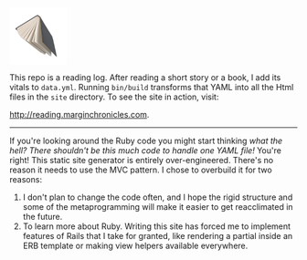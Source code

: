 <img align="center" width="100" height="100" src="./images/flying_book.png">

This repo is a reading log. After reading a short story or a book, I add its vitals to `data.yml`. Running `bin/build` transforms that YAML into all the Html files in the `site` directory. To see the site in action, visit:

http://reading.marginchronicles.com.

---

If you're looking around the Ruby code you might start thinking _what the hell? There shouldn't be this much code to handle one YAML file!_ You're right! This static site generator is entirely over-engineered. There's no reason it needs to use the MVC pattern. I chose to overbuild it for two reasons:

1. I don't plan to change the code often, and I hope the rigid structure and some of the metaprogramming will make it easier to get reacclimated in the future.
2. To learn more about Ruby. Writing this site has forced me to implement features of Rails that I take for granted, like rendering a partial inside an ERB template or making view helpers available everywhere.

